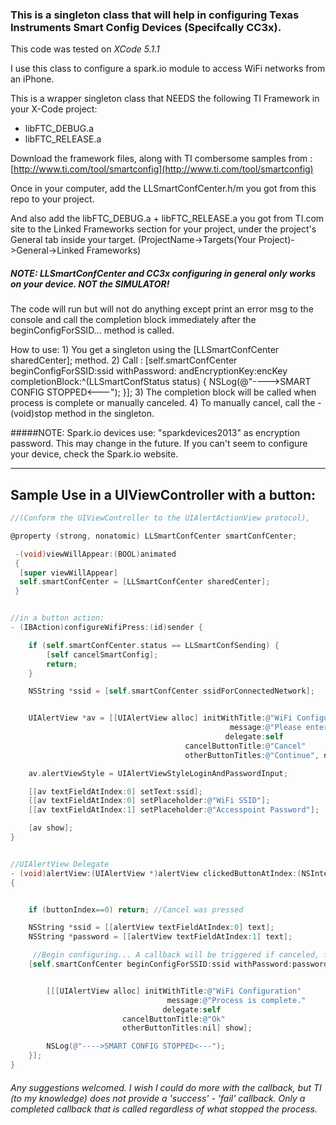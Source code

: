 ### This is a singleton class that will help in configuring Texas Instruments Smart Config Devices (Specifcally CC3x).

This code was tested on *XCode 5.1.1*

I use this class to configure a spark.io module to access WiFi networks from
an iPhone.

This is a wrapper singleton class that NEEDS the following TI Framework in your X-Code project:
 - libFTC_DEBUG.a
 - libFTC_RELEASE.a

 Download the framework files, along with TI combersome samples from :
 [http://www.ti.com/tool/smartconfig](http://www.ti.com/tool/smartconfig)

 Once in your computer, add the LLSmartConfCenter.h/m you got from this repo to your project.

 And also add the libFTC_DEBUG.a + libFTC_RELEASE.a you got from TI.com site to the
 Linked Frameworks section for your project, under the project's General tab inside
 your target. (ProjectName->Targets(Your Project)->General->Linked Frameworks)


##### NOTE: LLSmartConfCenter and CC3x configuring in general only works on your device. NOT the SIMULATOR!
The code will run but will not do anything except print an error msg to the console and call the
 completion block immediately after the beginConfigForSSID... method is called.

How to use:
    1) You get a singleton using the [LLSmartConfCenter sharedCenter]; method.
    2) Call :
        [self.smartConfCenter beginConfigForSSID:ssid withPassword: andEncryptionKey:encKey completionBlock:^(LLSmartConfStatus status) {
            NSLog(@"---->SMART CONFIG STOPPED<---");
        }];
    3) The completion block will be called when process is complete or manually canceled.
    4) To manually cancel, call the -(void)stop method in the singleton.

#####NOTE: Spark.io devices use: "sparkdevices2013" as encryption password. This may change in the future. If you can't seem to configure your device, check the Spark.io website.

-----------------
 Sample Use in a UIViewController with a button:
-----------------

```objective-c
//(Conform the UIViewController to the UIAlertActionView protocol),

@property (strong, nonatomic) LLSmartConfCenter smartConfCenter;

 -(void)viewWillAppear:(BOOL)animated
 {
  [super viewWillAppear]
  self.smartConfCenter = [LLSmartConfCenter sharedCenter];
 }


//in a button action:
- (IBAction)configureWifiPress:(id)sender {

    if (self.smartConfCenter.status == LLSmartConfSending) {
        [self cancelSmartConfig];
        return;
    }

    NSString *ssid = [self.smartConfCenter ssidForConnectedNetwork];


    UIAlertView *av = [[UIAlertView alloc] initWithTitle:@"WiFi Configuration"
                                                 message:@"Please enter the WiFi accesspoint credentials for your device to connect to."
                                                delegate:self
                                       cancelButtonTitle:@"Cancel"
                                       otherButtonTitles:@"Continue", nil];

    av.alertViewStyle = UIAlertViewStyleLoginAndPasswordInput;

    [[av textFieldAtIndex:0] setText:ssid];
    [[av textFieldAtIndex:0] setPlaceholder:@"WiFi SSID"];
    [[av textFieldAtIndex:1] setPlaceholder:@"Accesspoint Password"];

    [av show];
}


//UIAlertView Delegate
- (void)alertView:(UIAlertView *)alertView clickedButtonAtIndex:(NSInteger)buttonIndex
{


    if (buttonIndex==0) return; //Cancel was pressed

    NSString *ssid = [[alertView textFieldAtIndex:0] text];
    NSString *password = [[alertView textFieldAtIndex:1] text];

     //Begin configuring... A callback will be triggered if canceled, failed or completed.
    [self.smartConfCenter beginConfigForSSID:ssid withPassword:password andEncryptionKey:@"sparkdevices2013" completionBlock:^(LLSmartConfStatus status) {


        [[[UIAlertView alloc] initWithTitle:@"WiFi Configuration"
                                   message:@"Process is complete."
                                  delegate:self
                         cancelButtonTitle:@"Ok"
                         otherButtonTitles:nil] show];

        NSLog(@"---->SMART CONFIG STOPPED<---");
    }];
}
```


###### Any suggestions welcomed. I wish I could do more with the callback, but TI (to my knowledge) does not provide a 'success' - 'fail' callback. Only a completed callback that is called regardless of what stopped the process.

